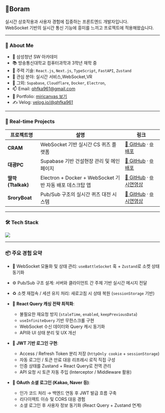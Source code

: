 ## 👋Boram

실시간 상호작용과 사용자 경험에 집중하는 프론트엔드 개발자입니다.  
WebSocket 기반의 실시간 통신 기능에 흥미를 느끼고 프로젝트에 적용해왔습니다.

---

### 🧠 About Me

- 🔭 삼성청년 SW 아카데미
- 📚 방송통신대학교 컴퓨터과학과 3학년 재학 중
- 🌱 주력 기술: `React.js`, `Next.js`, `TypeScript`, `FastAPI`, `Zustand`
- 📡 관심 분야: 실시간 서비스,WebSocket,VR
- 🧪 그외: `Supabase`, `Cloudflare`, `Docker`, `Electron`,
- 📫 Email: qhfka961@gmail.com  
- 📘 Portfolio: [miricanvas 보기](https://www.miricanvas.com/v/14exi21)  
- ✍️ Velog: [velog.io/@qhfka961](https://velog.io/@qhfka961/posts)

---

### 🧩 Real-time Projects

| 프로젝트명 | 설명 | 링크 |
|------------|------|------|
| **CRAM** | WebSocket 기반 실시간 CS 퀴즈 플랫폼 | [🔗 GitHub](https://github.com/CS-Quiz/CS-Quiz) · [🌐 배포](http://ec2-13-125-187-28.ap-northeast-2.compute.amazonaws.com/) |
| **대광PC** | Supabase 기반 건설현장 관리 및 메인 페이지 | [🔗 GitHub](https://github.com/gittidev/DK) · [🌐 배포](https://daekwang.site/) |
| **딸깍 (Ttalkak)** | Electron + Docker + WebSocket 기반 자동 배포 데스크탑 앱 | [🔗 GitHub](https://github.com/ttalkak) · [🌐 시연영상](https://drive.google.com/file/d/1js4fp3JqNJeQjxfPD53579oChui9PrTY/view?usp=drive_link) |
| **SroryBoat** | Pub/Sub 구조의 실시간 퀴즈 대전 시스템 | [🔗 GitHub](https://github.com/gittidev/Storyboat) · [🌐 시연영상](https://drive.google.com/file/d/1effF1OTSyWCgLvEwY9FcNvzh7E11mhiP/view?usp=drive_link) |



---

### 🛠️ Tech Stack

<p>
  <a href="https://skillicons.dev">
    <img src="https://skillicons.dev/icons?i=ts,react,next,vue,fastapi,python,nodejs,docker,git,supabase,cloudflare,electron&perline=8" />
  </a>
</p>

---

### 📦 주요 경험 요약

- 🧵 WebSocket 모듈화 및 상태 관리: `useBattleSocket` 훅 + `Zustand`로 소켓 상태 동기화
- ⚙️ Pub/Sub 구조 설계: 서버와 클라이언트 간 주제 기반 실시간 메시지 전달
- ♻️ 소켓 재접속 / 세션 유지 처리: 새로고침 시 상태 복원 (`sessionStorage` 기반)

- 📡 **React Query 캐싱 전략 최적화**:
  - 불필요한 재요청 방지 (`staleTime`, `enabled`, `keepPreviousData`)
  - `useInfiniteQuery` 기반 무한스크롤 구현
  - WebSocket 수신 데이터와 Query 캐시 동기화
  - API와 UI 상태 분리 및 UX 개선

- 🔐 **JWT 기반 로그인 구현**:
  - Access / Refresh Token 분리 저장 (`httpOnly cookie` + `sessionStorage`)
  - 자동 로그인 / 토큰 만료 대응 리프레시 로직 직접 구성
  - 인증 상태를 Zustand + React Query로 전역 관리
  - API 요청 시 토큰 자동 주입 (Interceptor / Middleware 활용)

- 🔑 **OAuth 소셜 로그인 (Kakao, Naver 등)**:
  - 인가 코드 처리 → 백엔드 연동 후 JWT 발급 흐름 구축
  - 리다이렉트 이슈 및 CORS 대응 경험
  - 소셜 로그인 후 사용자 정보 동기화 (React Query + Zustand 연계)




<!--
**gittidev/gittidev** is a ✨ _special_ ✨ repository because its `README.md` (this file) appears on your GitHub profile.
-->
